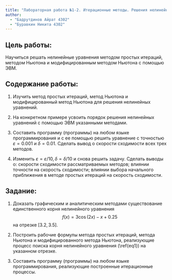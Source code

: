 ```yaml
---
title: "Лабораторная работа №1-2. Итерационные методы. Решения нелинейных уравнений."
author: 
  - "Бадрутдинов Айрат 4302"
  - "Буравкин Никита 4302"
---
```


## Цель работы:
Научиться решать нелинейные уравнения методом простых итераций,
методом Ньютона и модифицированным методом Ньютона с помощью ЭВМ.

## Содержание работы:

1. Изучить метод простых итераций, метод Ньютона и модифицированный метод
   Ньютона для решения нелинейных уравнений.

2. На конкретном примере усвоить порядок решения нелинейных уравнений с помощью
   ЭВМ указанными методами.

3. Составить программу (программы) на любом языке программирования и с ее
   помощью решить уравнение с точностью $\varepsilon = 0.001$ и 
   $\delta = 0.01$. Сделать вывод о скорости сходимости всех трех методов.

4. Изменить $\varepsilon = \varepsilon / 10, \delta = \delta / 10$ и снова
   решить задачу. Сделать выводы о: скорости сходимости рассматриваемых
   методов; влиянии точности на скорость сходимости; влиянии выбора начального
   приближения в методе простых итераций на скорость сходимости.

## Задание:

1. Доказать графическим и аналитическим методами существование единственного
   корня нелинейного уравнения
   $$
   f(x) = 3 \cos(2x) - x + 0.25
   $$
   на отрезке $[3.2, 3.5]$.

2. Построить рабочие формулы метода простых итераций, метода Ньютона и
   модифицированного метода Ньютона, реализующие процесс поиска корня
   нелинейного уравнения (\ref{eq1}) на указанном отрезке.

3. Составить программу (программы) на любом языке программирования, реализующие
   построенные итерационные процессы.
